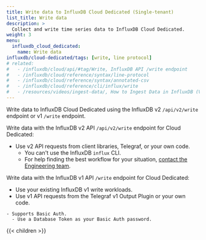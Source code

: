 ```yaml
---
title: Write data to InfluxDB Cloud Dedicated (Single-tenant)
list_title: Write data
description: >
  Collect and write time series data to InfluxDB Cloud Dedicated.
weight: 3
menu:
  influxdb_cloud_dedicated:
    name: Write data
influxdb/cloud-dedicated/tags: [write, line protocol]
# related:
#   - /influxdb/cloud/api/#tag/Write, InfluxDB API /write endpoint
#   - /influxdb/cloud/reference/syntax/line-protocol
#   - /influxdb/cloud/reference/syntax/annotated-csv
#   - /influxdb/cloud/reference/cli/influx/write
#   - /resources/videos/ingest-data/, How to Ingest Data in InfluxDB (Video)
---
```


Write data to InfluxDB Cloud Dedicated using the InfluxDB v2 `/api/v2/write` endpoint or v1 `/write` endpoint. 

Write data with the InfluxDB v2 API `/api/v2/write` endpoint for Cloud Dedicated:
  - Use v2 API requests from client libraries, Telegraf, or your own code.
    - You can't use the InfluxDB `influx` CLI.
    - For help finding the best workflow for your situation, [contact the Engineering team](link).
  <!-- v2 SAMPLE CODE -->

Write data with the InfluxDB v1 API `/write` endpoint for Cloud Dedicated:
  - Use your existing InfluxDB v1 write workloads.
  - Use v1 API requests from the Telegraf v1 Output Plugin or your own code.
  <!-- v1 SAMPLE CODE -->
    - Supports Basic Auth.
      - Use a Database Token as your Basic Auth password.

{{< children >}}
